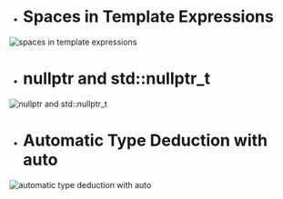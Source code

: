 - # Spaces in Template Expressions

![spaces in template expressions](https://github.com/havenow/my-C-plus-plus/blob/master/C%2B%2B%E6%96%B0%E6%A0%87%E5%87%86C%2B%2B11%2C14/images/spaces%20in%20template%20expressions.png)  

- # nullptr and std::nullptr_t

![nullptr and std::nullptr_t](https://github.com/havenow/my-C-plus-plus/blob/master/C%2B%2B%E6%96%B0%E6%A0%87%E5%87%86C%2B%2B11%2C14/images/nullptr%20and%20std%20nullptr_t.png)   

- # Automatic Type Deduction with auto

![automatic type deduction with auto](https://github.com/havenow/my-C-plus-plus/blob/master/C%2B%2B%E6%96%B0%E6%A0%87%E5%87%86C%2B%2B11%2C14/images/automatic%20type%20deduction%20with%20auto.png)  

